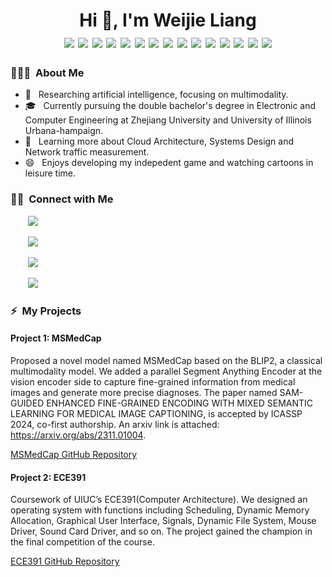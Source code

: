 <h1 align="center">Hi 👋, I'm Weijie Liang
  <div style="text-align: center;">
    <img src="https://img.shields.io/badge/-C++(CUDA, STL)-00599C?style=flat-square&logo=c%2B%2B&logoColor=white" style="display: inline-block;" /> 
    <img src="https://img.shields.io/badge/-C-00599C?style=flat-square&logo=C&logoColor=white" style="display: inline-block;" /> 
    <img src="https://img.shields.io/badge/-C%23-00599C?style=flat-square&logo=csharp&logoColor=white" style="display: inline-block;" /> 
    <img src="https://img.shields.io/badge/-Python-8320E1?style=flat-square&logo=python&logoColor=white" style="display: inline-block;" />
    <img src="https://img.shields.io/badge/-Pytorch-8320E1?style=flat-square&logo=pytorch&logoColor=red" style="display: inline-block;" />
    <img src="https://img.shields.io/badge/-OpenCv-8320E1?style=flat-square&logo=opencv&logoColor=white" style="display: inline-block;" />
    <img src="https://img.shields.io/badge/-HTML-5F9EA0?style=flat-square&logo=html5&logoColor=green" style="display: inline-block;" />
    <img src="https://img.shields.io/badge/-CSS-008080?style=flat-square&logo=css3&logoColor=green" style="display: inline-block;" />
    <img src="https://img.shields.io/badge/-JavaScript(React)-F7DF1E?style=flat-square&logo=javascript&logoColor=black" style="display: inline-block;" /> 
    <img src="https://img.shields.io/badge/-MySQL-DC143C?style=flat-square&logo=mysql&logoColor=black" style="display: inline-block;" /> 
    <img src="https://img.shields.io/badge/-MongoDB-808080?style=flat-square&logo=mongodb&logoColor=green" style="display: inline-block;" /> 
    <img src="https://img.shields.io/badge/-Neo4j-FFA500?style=flat-square&logo=neo4j&logoColor=black" style="display: inline-block;" /> 
    <img src="https://img.shields.io/badge/-Unity-2F4F4F?style=flat-square&logo=unity&logoColor=black" style="display: inline-block;" /> 
    <img src="https://img.shields.io/badge/-ROS-FFC0CB?style=flat-square&logo=ros&logoColor=black" style="display: inline-block;" /> 
    <img src="https://img.shields.io/badge/-Godot-1E90FF?style=flat-square&logo=godotengine&logoColor=white" style="display: inline-block;" /> 
  </div>
</h1>



<h3> 👨🏻‍💻 &nbsp;About Me </h3>

  - 🤔 &nbsp; Researching artificial intelligence, focusing on multimodality.
  - 🎓 &nbsp; Currently pursuing the double bachelor's degree in Electronic and Computer Engineering at Zhejiang University and University of Illinois Urbana-hampaign.
  - 🌱 &nbsp; Learning more about Cloud Architecture, Systems Design and Network traffic measurement.
  - 😄 &nbsp; Enjoys developing my indepedent game and watching cartoons in leisure time.

<h3> 🤝🏻 &nbsp;Connect with Me</h3>

<div>
  <span align="left">
    <p>&nbsp;&nbsp;&nbsp;&nbsp;&nbsp;&nbsp;  
      <a href="https://github.com/AHandsomePython" target="_blank">
        <img src="https://img.shields.io/badge/github-white?style=social&logo=github&label=Decade-qiu">
      </a>
    </p>
    <p>&nbsp;&nbsp;&nbsp;&nbsp;&nbsp;&nbsp;  
      <a href="https://github.com/AHandsomePython" target="_blank">
        <img src="https://img.shields.io/badge/phone-white?style=social&logo=aircall&label=(%2B86)13533979493">
      </a>
    </p>
    <p>&nbsp;&nbsp;&nbsp;&nbsp;&nbsp;&nbsp; 
      <a href="https://github.com/AHandsomePython" target="_blank">
        <img src="https://img.shields.io/badge/mail-white?style=social&logo=maildotcom&label=(ZJU)weijie.20@intl.zju.edu.cn (UIUC)weijiel4@illinois.edu">
      </a>
    </p>
    <p>&nbsp;&nbsp;&nbsp;&nbsp;&nbsp;&nbsp; 
      <a href="https://github.com/AHandsomePython" target="_blank">
        <img src="https://img.shields.io/badge/QQmail-white?style=social&logo=tencentqq&label=3095939174@qq.com">
      </a>
    </p>
  </span>
</div>

<h3> ⚡ &nbsp;My Projects</h3>
<h4>Project 1: MSMedCap</h4>
  <p>
    Proposed a novel model named MSMedCap based on the BLIP2, a classical multimodality model. We added a parallel Segment Anything Encoder at the vision encoder side to capture fine-grained information from medical images and generate more precise diagnoses. The paper named SAM-GUIDED ENHANCED FINE-GRAINED ENCODING WITH MIXED SEMANTIC LEARNING FOR MEDICAL IMAGE CAPTIONING, is accepted by ICASSP 2024, co-first authorship. An arxiv link is attached: <a href="https://arxiv.org/abs/2311.01004">https://arxiv.org/abs/2311.01004</a>.
  </p>
  <p>
    <a href="https://github.com/AHandsomePython/MSMedCap">MSMedCap GitHub Repository</a>
  </p>

  <h4>Project 2: ECE391</h4>
  <p>
    Coursework of UIUC’s ECE391(Computer Architecture). We designed an operating system with functions including Scheduling, Dynamic Memory Allocation, Graphical User Interface, Signals, Dynamic File System, Mouse Driver, Sound Card Driver, and so on. The project gained the champion in the final competition of the course.
  </p>
  <p>
    <a href="https://github.com/AHandsomePython/ece391">ECE391 GitHub Repository</a>
  </p>



<!--
**Decade-qiu/Decade-qiu** is a ✨ _special_ ✨ repository because its `README.md` (this file) appears on your GitHub profile.

Here are some ideas to get you started:

- 🔭 I’m currently working on ...
- 🌱 I’m currently learning ...
- 👯 I’m looking to collaborate on ...
- 🤔 I’m looking for help with ...
- 💬 Ask me about ...
- 📫 How to reach me: ...
- 😄 Pronouns: ...
- ⚡ Fun fact: ...
-->


